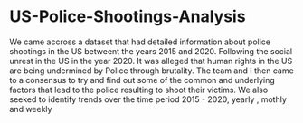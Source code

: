# US-Police-Shootings-Analysis
We came accross a dataset that had detailed information about police shootings in the US betweent the years 2015 and 2020. Following the social unrest in the US in the year 2020. It was alleged that human rights in the US are being undermined by Police through brutality.  The team and I then came to a consensus to try and find out some of the common and underlying factors that lead to the police resulting to shoot their victims.  We also seeked to identify trends over the time period 2015 - 2020, yearly , mothly and weekly
